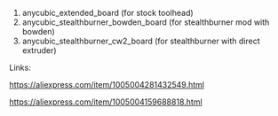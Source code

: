 1. anycubic_extended_board (for stock toolhead)
2. anycubic_stealthburner_bowden_board (for stealthburner mod with bowden)
2. anycubic_stealthburner_cw2_board (for stealthburner with direct extruder)

Links:

https://aliexpress.com/item/1005004281432549.html

https://aliexpress.com/item/1005004159688818.html
